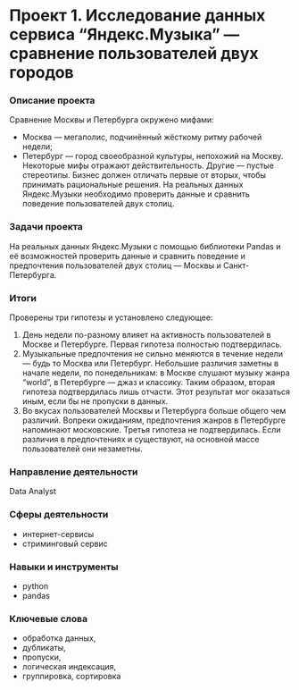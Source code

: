 # Проект 1. Исследование данных сервиса “Яндекс.Музыка” — сравнение пользователей двух городов

### Описание проекта

Сравнение Москвы и Петербурга окружено мифами:
- Москва — мегаполис, подчинённый жёсткому ритму рабочей недели;
- Петербург — город своеобразной культуры, непохожий на Москву.
Некоторые мифы отражают действительность. Другие — пустые стереотипы. Бизнес должен отличать первые от вторых, чтобы принимать рациональные решения. На реальных данных Яндекс.Музыки необходимо проверить данные и сравнить поведение пользователей двух столиц.

### Задачи проекта

На реальных данных Яндекс.Музыки c помощью библиотеки Pandas и её возможностей проверить данные и сравнить поведение и предпочтения пользователей двух столиц — Москвы и Санкт-Петербурга.

### Итоги

Проверены три гипотезы и установлено следующее:
1. День недели по-разному влияет на активность пользователей в Москве и Петербурге.
Первая гипотеза полностью подтвердилась.
2. Музыкальные предпочтения не сильно меняются в течение недели — будь то Москва или Петербург. Небольшие различия заметны в начале недели, по понедельникам:
в Москве слушают музыку жанра “world”, в Петербурге — джаз и классику.
Таким образом, вторая гипотеза подтвердилась лишь отчасти. Этот результат мог оказаться иным, если бы не пропуски в данных.
3. Во вкусах пользователей Москвы и Петербурга больше общего чем различий. Вопреки ожиданиям, предпочтения жанров в Петербурге напоминают московские.
Третья гипотеза не подтвердилась. Если различия в предпочтениях и существуют, на основной массе пользователей они незаметны.

### Направление деятельности

Data Analyst

### Сферы деятельности

- интернет-сервисы
- стриминговый сервис

### Навыки и инструменты

- python
- pandas

### Ключевые слова

- обработка данных, 
- дубликаты, 
- пропуски, 
- логическая индексация, 
- группировка, сортировка
